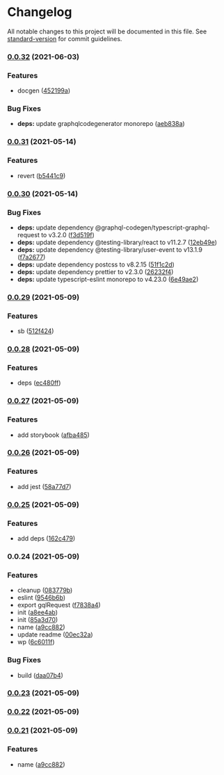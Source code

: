 # Changelog

All notable changes to this project will be documented in this file. See [standard-version](https://github.com/conventional-changelog/standard-version) for commit guidelines.

### [0.0.32](https://github.com/correttojs/eslint-config/compare/v0.0.31...v0.0.32) (2021-06-03)


### Features

* docgen ([452199a](https://github.com/correttojs/eslint-config/commit/452199a33c3656c2d75b6b17892fc34b6b7fb595))


### Bug Fixes

* **deps:** update graphqlcodegenerator monorepo ([aeb838a](https://github.com/correttojs/eslint-config/commit/aeb838ab051841678cfce293b9cadc0e9b7291dd))

### [0.0.31](https://github.com/correttojs/eslint-config/compare/v0.0.30...v0.0.31) (2021-05-14)


### Features

* revert ([b5441c9](https://github.com/correttojs/eslint-config/commit/b5441c9c618d36aba0b032d780255568eab66e0d))

### [0.0.30](https://github.com/correttojs/eslint-config/compare/v0.0.29...v0.0.30) (2021-05-14)


### Bug Fixes

* **deps:** update dependency @graphql-codegen/typescript-graphql-request to v3.2.0 ([f3d519f](https://github.com/correttojs/eslint-config/commit/f3d519f9c65b6a49f50b0350697ffbeb7e4f3a33))
* **deps:** update dependency @testing-library/react to v11.2.7 ([12eb49e](https://github.com/correttojs/eslint-config/commit/12eb49e8fa4d1275218a3fa501caf3e13ec65a4d))
* **deps:** update dependency @testing-library/user-event to v13.1.9 ([f7a2677](https://github.com/correttojs/eslint-config/commit/f7a26774ba91bbc9c916ed3be6af3b1ffa8ada70))
* **deps:** update dependency postcss to v8.2.15 ([51f1c2d](https://github.com/correttojs/eslint-config/commit/51f1c2dad7a5a629d51ed94b96b94d9da1c6254d))
* **deps:** update dependency prettier to v2.3.0 ([26232f4](https://github.com/correttojs/eslint-config/commit/26232f4bfbfc9a9fa932a269e56075168ad149b7))
* **deps:** update typescript-eslint monorepo to v4.23.0 ([6e49ae2](https://github.com/correttojs/eslint-config/commit/6e49ae25057d180f68833aa1f66a2ae07500755a))

### [0.0.29](https://github.com/correttojs/eslint-config/compare/v0.0.28...v0.0.29) (2021-05-09)


### Features

* sb ([512f424](https://github.com/correttojs/eslint-config/commit/512f4248dfad3ac4076d71cf7c98993984886264))

### [0.0.28](https://github.com/correttojs/eslint-config/compare/v0.0.27...v0.0.28) (2021-05-09)


### Features

* deps ([ec480ff](https://github.com/correttojs/eslint-config/commit/ec480ffdddf43697d760712d199153b9202d28c0))

### [0.0.27](https://github.com/correttojs/eslint-config/compare/v0.0.26...v0.0.27) (2021-05-09)


### Features

* add storybook ([afba485](https://github.com/correttojs/eslint-config/commit/afba48599cd40fbf82001440fc1e4a42f87560aa))

### [0.0.26](https://github.com/correttojs/eslint-config/compare/v0.0.25...v0.0.26) (2021-05-09)


### Features

* add jest ([58a77d7](https://github.com/correttojs/eslint-config/commit/58a77d7d66614edffa27674a6e69fb10f5e6c4e9))

### [0.0.25](https://github.com/correttojs/eslint-config/compare/v0.0.24...v0.0.25) (2021-05-09)


### Features

* add deps ([162c479](https://github.com/correttojs/eslint-config/commit/162c479015df1e42a4128b59d725b23d2a5fc9c0))

### 0.0.24 (2021-05-09)


### Features

* cleanup ([083779b](https://github.com/correttojs/eslint-config/commit/083779ba0139f3a886af0d81c1ededef897ac65a))
* eslint ([9546b6b](https://github.com/correttojs/eslint-config/commit/9546b6bf73b38aace1868071855184b265cf7b9f))
* export gqlRequest ([f7838a4](https://github.com/correttojs/eslint-config/commit/f7838a4a08a31c54ce8b131570c7e9654842109d))
* init ([a8ee4ab](https://github.com/correttojs/eslint-config/commit/a8ee4ab383b44e19bd0501c2cf7318283716eee3))
* init ([85a3d70](https://github.com/correttojs/eslint-config/commit/85a3d703afc1ec26c9392d31721a8569e472c227))
* name ([a9cc882](https://github.com/correttojs/eslint-config/commit/a9cc8824e53f0d7d7be65a0ff090f76101eb5fc3))
* update readme ([00ec32a](https://github.com/correttojs/eslint-config/commit/00ec32ae38020e2326803d72aec5b2fc9a475ab2))
* wp ([6c6011f](https://github.com/correttojs/eslint-config/commit/6c6011f39e7d5ca71033e553af37bc4c7b766e76))


### Bug Fixes

* build ([daa07b4](https://github.com/correttojs/eslint-config/commit/daa07b4037cb2a14192925cf2609abde8d31694f))

### [0.0.23](https://github.com/correttojs/next-utils/compare/v0.0.22...v0.0.23) (2021-05-09)

### [0.0.22](https://github.com/correttojs/next-utils/compare/v0.0.21...v0.0.22) (2021-05-09)

### [0.0.21](https://github.com/correttojs/next-utils/compare/v0.0.20...v0.0.21) (2021-05-09)


### Features

* name ([a9cc882](https://github.com/correttojs/next-utils/commit/a9cc8824e53f0d7d7be65a0ff090f76101eb5fc3))
